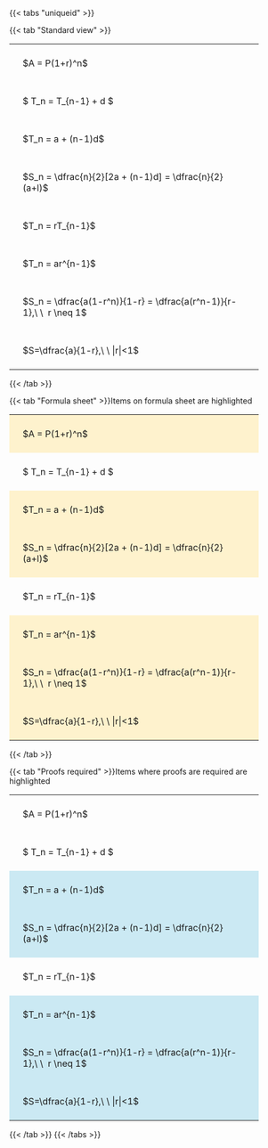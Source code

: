 ---
---

{{< tabs "uniqueid" >}}

{{< tab "Standard view" >}}

<style type="text/css">
#T_593ad th.col_heading {
  text-align: left;
  font-size: 1em;
}
#T_593ad td {
  text-align: left;
  font-size: 1em;
  padding: 1.5em;
}
#T_593ad_row0_col0, #T_593ad_row1_col0, #T_593ad_row2_col0, #T_593ad_row3_col0, #T_593ad_row4_col0, #T_593ad_row5_col0, #T_593ad_row6_col0, #T_593ad_row7_col0 {
  width: 400px;
  white-space: pre-wrap;
}
</style>
<table id="T_593ad">
  <thead>
  </thead>
  <tbody>
    <tr>
      <td id="T_593ad_row0_col0" class="data row0 col0" >$A = P(1+r)^n$</td>
    </tr>
    <tr>
      <td id="T_593ad_row1_col0" class="data row1 col0" >$ T_n = T_{n-1} + d $</td>
    </tr>
    <tr>
      <td id="T_593ad_row2_col0" class="data row2 col0" >$T_n = a + (n-1)d$</td>
    </tr>
    <tr>
      <td id="T_593ad_row3_col0" class="data row3 col0" >$S_n = \dfrac{n}{2}[2a + (n-1)d] = \dfrac{n}{2}(a+l)$</td>
    </tr>
    <tr>
      <td id="T_593ad_row4_col0" class="data row4 col0" >$T_n = rT_{n-1}$</td>
    </tr>
    <tr>
      <td id="T_593ad_row5_col0" class="data row5 col0" >$T_n = ar^{n-1}$</td>
    </tr>
    <tr>
      <td id="T_593ad_row6_col0" class="data row6 col0" >$S_n = \dfrac{a(1-r^n)}{1-r} = \dfrac{a(r^n-1)}{r-1},\ \  r \neq 1$</td>
    </tr>
    <tr>
      <td id="T_593ad_row7_col0" class="data row7 col0" >$S=\dfrac{a}{1-r},\ \ |r|<1$</td>
    </tr>
  </tbody>
</table>
{{< /tab >}}

{{< tab "Formula sheet" >}}Items on formula sheet are highlighted
<br>
<style type="text/css">
#T_611d4 th.col_heading {
  text-align: left;
  font-size: 1em;
}
#T_611d4 td {
  text-align: left;
  font-size: 1em;
  padding: 1.5em;
}
#T_611d4_row0_col0, #T_611d4_row2_col0, #T_611d4_row3_col0, #T_611d4_row5_col0, #T_611d4_row6_col0, #T_611d4_row7_col0 {
  width: 400px;
  background-color: rgba(255,194,10, 0.2);
  white-space: pre-wrap;
}
#T_611d4_row1_col0, #T_611d4_row4_col0 {
  width: 400px;
  white-space: pre-wrap;
}
</style>
<table id="T_611d4">
  <thead>
  </thead>
  <tbody>
    <tr>
      <td id="T_611d4_row0_col0" class="data row0 col0" >$A = P(1+r)^n$</td>
    </tr>
    <tr>
      <td id="T_611d4_row1_col0" class="data row1 col0" >$ T_n = T_{n-1} + d $</td>
    </tr>
    <tr>
      <td id="T_611d4_row2_col0" class="data row2 col0" >$T_n = a + (n-1)d$</td>
    </tr>
    <tr>
      <td id="T_611d4_row3_col0" class="data row3 col0" >$S_n = \dfrac{n}{2}[2a + (n-1)d] = \dfrac{n}{2}(a+l)$</td>
    </tr>
    <tr>
      <td id="T_611d4_row4_col0" class="data row4 col0" >$T_n = rT_{n-1}$</td>
    </tr>
    <tr>
      <td id="T_611d4_row5_col0" class="data row5 col0" >$T_n = ar^{n-1}$</td>
    </tr>
    <tr>
      <td id="T_611d4_row6_col0" class="data row6 col0" >$S_n = \dfrac{a(1-r^n)}{1-r} = \dfrac{a(r^n-1)}{r-1},\ \  r \neq 1$</td>
    </tr>
    <tr>
      <td id="T_611d4_row7_col0" class="data row7 col0" >$S=\dfrac{a}{1-r},\ \ |r|<1$</td>
    </tr>
  </tbody>
</table>
{{< /tab >}}

{{< tab "Proofs required" >}}Items where proofs are required are highlighted
<br>
<style type="text/css">
#T_8c7ef th.col_heading {
  text-align: left;
  font-size: 1em;
}
#T_8c7ef td {
  text-align: left;
  font-size: 1em;
  padding: 1.5em;
}
#T_8c7ef_row0_col0, #T_8c7ef_row1_col0, #T_8c7ef_row4_col0 {
  width: 400px;
  white-space: pre-wrap;
}
#T_8c7ef_row2_col0, #T_8c7ef_row3_col0, #T_8c7ef_row5_col0, #T_8c7ef_row6_col0, #T_8c7ef_row7_col0 {
  width: 400px;
  background-color: rgba(0,150,200, 0.2);
  white-space: pre-wrap;
}
</style>
<table id="T_8c7ef">
  <thead>
  </thead>
  <tbody>
    <tr>
      <td id="T_8c7ef_row0_col0" class="data row0 col0" >$A = P(1+r)^n$</td>
    </tr>
    <tr>
      <td id="T_8c7ef_row1_col0" class="data row1 col0" >$ T_n = T_{n-1} + d $</td>
    </tr>
    <tr>
      <td id="T_8c7ef_row2_col0" class="data row2 col0" >$T_n = a + (n-1)d$</td>
    </tr>
    <tr>
      <td id="T_8c7ef_row3_col0" class="data row3 col0" >$S_n = \dfrac{n}{2}[2a + (n-1)d] = \dfrac{n}{2}(a+l)$</td>
    </tr>
    <tr>
      <td id="T_8c7ef_row4_col0" class="data row4 col0" >$T_n = rT_{n-1}$</td>
    </tr>
    <tr>
      <td id="T_8c7ef_row5_col0" class="data row5 col0" >$T_n = ar^{n-1}$</td>
    </tr>
    <tr>
      <td id="T_8c7ef_row6_col0" class="data row6 col0" >$S_n = \dfrac{a(1-r^n)}{1-r} = \dfrac{a(r^n-1)}{r-1},\ \  r \neq 1$</td>
    </tr>
    <tr>
      <td id="T_8c7ef_row7_col0" class="data row7 col0" >$S=\dfrac{a}{1-r},\ \ |r|<1$</td>
    </tr>
  </tbody>
</table>
{{< /tab >}}
{{< /tabs >}}
